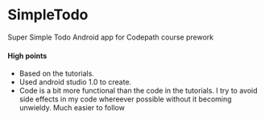 
SimpleTodo
==========

Super Simple Todo Android app for Codepath course prework


#### High points

- Based on the tutorials.
- Used android studio 1.0 to create.
- Code is a bit more functional than the code in the tutorials. I try to avoid side effects in my code whereever possible without it becoming unwieldy. Much easier to follow

